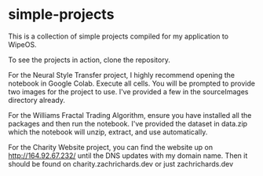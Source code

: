 # simple-projects

This is a collection of simple projects compiled for my application to WipeOS.

To see the projects in action, clone the repository.


For the Neural Style Transfer project, I highly recommend opening the notebook in Google Colab. Execute all cells. You will be prompted to provide two images for the project to use. I've provided a few in the sourceImages directory already.

For the Williams Fractal Trading Algorithm, ensure you have installed all the packages and then run the notebook. I've provided the dataset in data.zip which the notebook will unzip, extract, and use automatically.

For the Charity Website project, you can find the website up on http://164.92.67.232/ until the DNS updates with my domain name. Then it should be found on charity.zachrichards.dev or just zachrichards.dev

